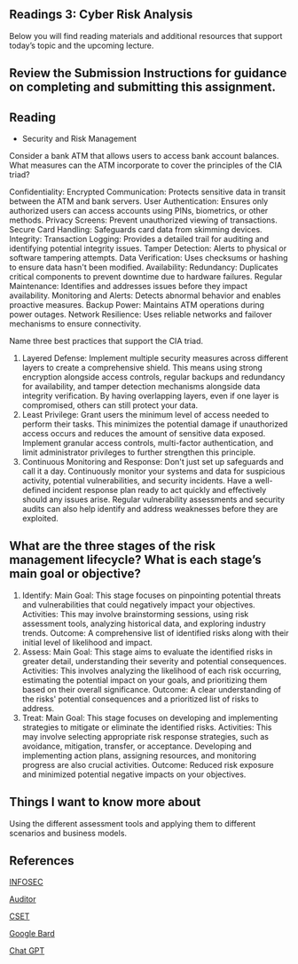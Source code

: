 ## Readings 3: Cyber Risk Analysis

Below you will find reading materials and additional resources that support today’s topic and the upcoming lecture.

## Review the Submission Instructions for guidance on completing and submitting this assignment.

## Reading

- Security and Risk Management

Consider a bank ATM that allows users to access bank account balances. What measures can the ATM incorporate to cover the principles of the CIA triad?

Confidentiality:
Encrypted Communication: Protects sensitive data in transit between the ATM and bank servers.
User Authentication: Ensures only authorized users can access accounts using PINs, biometrics, or other methods.
Privacy Screens: Prevent unauthorized viewing of transactions.
Secure Card Handling: Safeguards card data from skimming devices.
Integrity:
Transaction Logging: Provides a detailed trail for auditing and identifying potential integrity issues.
Tamper Detection: Alerts to physical or software tampering attempts.
Data Verification: Uses checksums or hashing to ensure data hasn't been modified.
Availability:
Redundancy: Duplicates critical components to prevent downtime due to hardware failures.
Regular Maintenance: Identifies and addresses issues before they impact availability.
Monitoring and Alerts: Detects abnormal behavior and enables proactive measures.
Backup Power: Maintains ATM operations during power outages.
Network Resilience: Uses reliable networks and failover mechanisms to ensure connectivity.


Name three best practices that support the CIA triad.

1. Layered Defense: Implement multiple security measures across different layers to create a comprehensive shield. This means using strong encryption alongside access controls, regular backups and redundancy for availability, and tamper detection mechanisms alongside data integrity verification. By having overlapping layers, even if one layer is compromised, others can still protect your data.
2. Least Privilege: Grant users the minimum level of access needed to perform their tasks. This minimizes the potential damage if unauthorized access occurs and reduces the amount of sensitive data exposed. Implement granular access controls, multi-factor authentication, and limit administrator privileges to further strengthen this principle.
3. Continuous Monitoring and Response: Don't just set up safeguards and call it a day. Continuously monitor your systems and data for suspicious activity, potential vulnerabilities, and security incidents. Have a well-defined incident response plan ready to act quickly and effectively should any issues arise. Regular vulnerability assessments and security audits can also help identify and address weaknesses before they are exploited.


## What are the three stages of the risk management lifecycle? What is each stage’s main goal or objective?

1. Identify:
Main Goal: This stage focuses on pinpointing potential threats and vulnerabilities that could negatively impact your objectives.
Activities: This may involve brainstorming sessions, using risk assessment tools, analyzing historical data, and exploring industry trends.
Outcome: A comprehensive list of identified risks along with their initial level of likelihood and impact.
2. Assess:
Main Goal: This stage aims to evaluate the identified risks in greater detail, understanding their severity and potential consequences.
Activities: This involves analyzing the likelihood of each risk occurring, estimating the potential impact on your goals, and prioritizing them based on their overall significance.
Outcome: A clear understanding of the risks' potential consequences and a prioritized list of risks to address.
3. Treat:
Main Goal: This stage focuses on developing and implementing strategies to mitigate or eliminate the identified risks.
Activities: This may involve selecting appropriate risk response strategies, such as avoidance, mitigation, transfer, or acceptance. Developing and implementing action plans, assigning resources, and monitoring progress are also crucial activities.
Outcome: Reduced risk exposure and minimized potential negative impacts on your objectives.



## Things I want to know more about

Using the different assessment tools and applying them to different scenarios and business models.


## References


[INFOSEC](https://resources.infosecinstitute.com/certifications/cissp/security-risk-management/) 

[Auditor](https://www.cybersecurityeducation.org/careers/security-auditor/) 

[CSET](https://www.youtube.com/watch?v=1PVC-fwnxp4) 

[Google Bard](https://bard.google.com/chat/c9ef91b31979316c) 

[Chat GPT](https://chat.openai.com/share/660777c4-e507-4f80-9513-fcc0c5b34086) 

